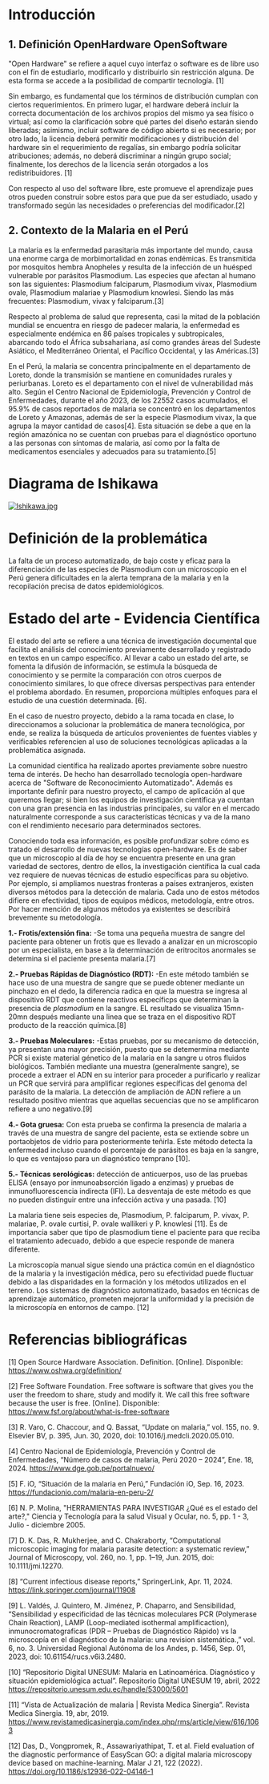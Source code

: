 # Introducción
## 1. Definición OpenHardware OpenSoftware
"Open Hardware" se refiere a aquel cuyo interfaz o software es de libre uso con el fin de estudiarlo, modificarlo y distribuirlo sin restricción alguna. De esta forma se accede a la posibilidad de compartir tecnología. [1]

Sin embargo, es fundamental que los términos de distribución cumplan con ciertos requerimientos. En primero lugar, el hardware deberá incluir la correcta documentación de los archivos propios del mismo ya sea físico o virtual; así como la clarificación sobre qué partes del diseño estarán siendo liberadas; asimismo, incluir software de código abierto si es necesario; por otro lado, la licencia deberá permitir modificaciones y distribución del hardware sin el requerimiento de regalías, sin embargo podría solicitar atribuciones; además, no deberá discriminar a ningún grupo social; finalmente, los derechos de la licencia serán otorgados a los redistribuidores. [1]

Con respecto al uso del software libre, este promueve el aprendizaje pues otros pueden construir sobre estos para que pue da ser estudiado, usado y transformado según las necesidades o preferencias del modificador.[2]


## 2. Contexto de la Malaria en el Perú
La malaria es la enfermedad parasitaria más importante del mundo, causa una enorme carga de morbimortalidad en zonas endémicas. Es transmitida por mosquitos hembra Anopheles y resulta de la infección de un huésped vulnerable por parásitos Plasmodium. Las especies que afectan al humano son las siguientes: Plasmodium falciparum, Plasmodium vivax, Plasmodium ovale, Plasmodium malariae y Plasmodium knowlesi. Siendo las más frecuentes: Plasmodium, vivax y falciparum.[3]

Respecto al problema de salud que representa, casi la mitad de la población mundial se encuentra en riesgo de padecer malaria, la enfermedad es especialmente endémica en 86 países tropicales y subtropicales, abarcando todo el África subsahariana, así como grandes áreas del Sudeste Asiático, el Mediterráneo Oriental, el Pacífico Occidental, y las Américas.[3]

En el Perú, la malaria se concentra principalmente en el departamento de Loreto, donde la transmisión se mantiene en comunidades rurales y periurbanas. Loreto es el departamento con el nivel de vulnerabilidad más alto. Según el Centro Nacional de Epidemiología, Prevención y Control de Enfermedades, durante el año 2023, de los 22552 casos acumulados, el 95.9% de casos reportados de malaria se concentró en los departamentos de Loreto y Amazonas, además de ser la especie Plasmodium vivax, la que agrupa la mayor cantidad de casos[4]. Esta situación se debe a que en la región amazónica no se cuentan con pruebas para el diagnóstico oportuno a las personas con síntomas de malaria, así como por la falta de medicamentos esenciales y adecuados para su tratamiento.[5]


# Diagrama de Ishikawa

[![Ishikawa.jpg](https://i.postimg.cc/3xMrr9tT/Ishikawa.jpg)](https://postimg.cc/563Wn5c7)

# Definición de la problemática
La falta de un proceso automatizado, de bajo coste y eficaz para la diferenciación de las especies de Plasmodium con un microscopio en el Perú genera dificultades en la alerta temprana de la malaria y en la recopilación precisa de datos epidemiológicos.

# Estado del arte - Evidencia Científica 
El estado del arte se refiere a una técnica de investigación documental que facilita el análisis del conocimiento previamente desarrollado y registrado en textos en un campo específico. Al llevar a cabo un estado del arte, se fomenta la difusión de información, se estimula la búsqueda de conocimiento y se permite la comparación con otros cuerpos de conocimiento similares, lo que ofrece diversas perspectivas para entender el problema abordado. En resumen, proporciona múltiples enfoques para el estudio de una cuestión determinada. [6].

En el caso de nuestro proyecto, debido a la rama tocada en clase, lo direccionamos a solucionar la problemática de manera tecnológica, por ende, se realiza la búsqueda de artículos provenientes de fuentes viables y verificables referencien al uso de soluciones tecnológicas aplicadas a la problemática asignada.

La comunidad científica ha realizado aportes previamente sobre nuestro tema de interés. De hecho han desarrollado tecnología open-hardware acerca de "Software de Reconocimiento Automatizado". Además es importante definir para nuestro proyecto, el campo de aplicación al que queremos llegar; si bien los equipos de investigación científica ya cuentan con una gran presencia en las industrias principales, su valor en el mercado naturalmente corresponde a sus características técnicas y va de la mano con el rendimiento necesario para determinados sectores.

Conociendo toda esa información, es posible profundizar sobre cómo es tratado el desarrollo de nuevas tecnologías open-hardware. Es de saber que un microscopio al día de hoy se encuentra presente en una gran variedad de sectores, dentro de ellos, la investigación científica la cual cada vez requiere de nuevas técnicas de estudio específicas para su objetivo. Por ejemplo, si ampliamos nuestras fronteras a países extranjeros, existen diversos métodos para la detección de malaria. Cada uno de estos métodos difiere en efectividad, tipos de equipos médicos, metodología, entre otros. Por hacer mención de algunos métodos ya existentes se describirá brevemente su metodología.

**1.- Frotis/extensión fina:** -Se toma una pequeña muestra de sangre del paciente para obtener un frotis que es llevado a analizar en un microscopio por un especialista, en base a la determinación de eritrocitos anormales se determina si el paciente presenta malaria.[7] 

**2.- Pruebas Rápidas de Diagnóstico (RDT):** -En este método también se hace uso de una muestra de sangre que se puede obtener mediante un pinchazo en el dedo, la diferencia radica en que la muestra se ingresa al dispositivo RDT que contiene reactivos específicps que determinan la presencia de *plasmodium* en la sangre. EL resultado se visualiza 15mn-20mn después mediante una linea que se traza en el dispositivo RDT producto de la reacción química.[8] 

**3.- Pruebas Moleculares:** -Estas pruebas, por su mecanismo de detección, ya presentan una mayor precisión, puesto que se detemermina mediante PCR si existe material génetico de la malaria en la sangre u otros fluidos biológicos. También mediante una muestra (generalmente sangre), se procede a extraer el ADN en su interior para proceder a purificarlo y realizar un PCR que servirá para amplificar regiones específicas del genoma del parásito de la malaria. La detección de ampliación de ADN refiere a un resultado positivo mientras que aquellas secuencias que no se amplificaron refiere a uno negativo.[9] 

**4.- Gota gruesa:** Con esta prueba se confirma la presencia de malaria a través de una muestra de sangre del paciente, esta se extiende sobre un portaobjetos de vidrio para posteriormente teñirla. Este método detecta la enfermedad incluso cuando el porcentaje de parásitos es baja en la sangre, lo que es ventajoso para un diagnóstico temprano [10].

**5.- Técnicas serológicas:** detección de anticuerpos, uso de las pruebas ELISA (ensayo por inmunoabsorción ligado a enzimas) y pruebas de inmunofluorescencia indirecta (IFI). La desventaja de este método es que no pueden distinguir entre una infección activa y una pasada. [10]

La malaria tiene seis  especies de, Plasmodium, P. falciparum, P. vivax, P. malariae, P. ovale  curtisi, P. ovale wallikeri  y  P. knowlesi [11]. Es de importancia saber que tipo de plasmodium tiene el paciente para que reciba el tratamiento adecuado, debido a que especie responde de manera diferente.

La microscopía manual sigue siendo una práctica común en el diagnóstico de la malaria y la investigación médica, pero su efectividad puede fluctuar debido a las disparidades en la formación y los métodos utilizados en el terreno. Los sistemas de diagnóstico automatizado, basados en técnicas de aprendizaje automático, prometen mejorar la uniformidad y la precisión de la microscopía en entornos de campo. [12]



# Referencias bibliográficas
[1] Open Source Hardware Association. Definition. [Online]. Disponible: https://www.oshwa.org/definition/ 

[2] Free Software Foundation. Free software is software that gives you the user the freedom to share, study and modify it. We call this free software because the user is free. [Online]. Disponible: https://www.fsf.org/about/what-is-free-software

[3]
R. Varo, C. Chaccour, and Q. Bassat, “Update on malaria,” vol. 155, no. 9. Elsevier BV, p. 395, Jun. 30, 2020, doi: 10.1016/j.medcli.2020.05.010.

[4] 
Centro Nacional de Epidemiología, Prevención y Control de Enfermedades, “Número de casos de malaria, Perú 2020 – 2024”,  Ene. 18, 2024. https://www.dge.gob.pe/portalnuevo/

[5] 
F. iO, “Situación de la malaria en Perú,” Fundación iO, Sep. 16, 2023. https://fundacionio.com/malaria-en-peru-2/

[6] N. P.  Molina, "HERRAMIENTAS PARA INVESTIGAR ¿Qué es el estado del arte?," Ciencia y Tecnología para la salud Visual y Ocular, no. 5, pp. 1 - 3, Julio - diciembre 2005.

[7]
D. K. Das, R. Mukherjee, and C. Chakraborty, “Computational microscopic imaging for malaria parasite detection: a systematic review,” Journal of Microscopy, vol. 260, no. 1, pp. 1–19, Jun. 2015, doi: 10.1111/jmi.12270.

[8]
“Current infectious disease reports,” SpringerLink, Apr. 11, 2024. https://link.springer.com/journal/11908 

[9]
L. Valdés, J. Quintero, M. Jiménez, P. Chaparro, and Sensibilidad, “Sensibilidad y especificidad de las técnicas moleculares PCR (Polymerase Chain Reaction), LAMP (Loop-mediated isothermal amplificaction), inmunocromatografícas (PDR – Pruebas de Diagnóstico Rápido) vs la microscopía en el diagnóstico de la malaria: una revision sistemática.,” vol. 6, no. 3. Universidad Regional Autónoma de los Andes, p. 1456, Sep. 01, 2023, doi: 10.61154/rucs.v6i3.2480.

[10]
“Repositorio Digital UNESUM: Malaria en Latinoamérica. Diagnóstico y situación epidemiológica actual”. Repositorio Digital UNESUM 19, abril, 2022 https://repositorio.unesum.edu.ec/handle/53000/5601

[11]
“Vista de Actualización de malaria | Revista Medica Sinergia”. Revista Medica Sinergia. 19, abr, 2019. https://www.revistamedicasinergia.com/index.php/rms/article/view/616/1063

[12] Das, D., Vongpromek, R., Assawariyathipat, T. et al. Field evaluation of the diagnostic performance of EasyScan GO: a digital malaria microscopy device based on machine-learning. Malar J 21, 122 (2022). https://doi.org/10.1186/s12936-022-04146-1
